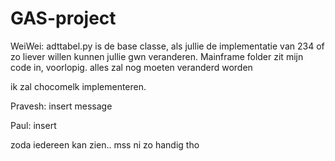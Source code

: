 # GAS-project
WeiWei:
adttabel.py is de base classe, als jullie de implementatie van 234 of zo liever willen kunnen jullie gwn veranderen.
Mainframe folder zit mijn code in, voorlopig. alles zal nog moeten veranderd worden

ik zal chocomelk implementeren.

Pravesh:
insert message

Paul:
insert

zoda iedereen kan zien.. mss ni zo handig tho
